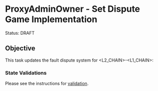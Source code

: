 # ProxyAdminOwner - Set Dispute Game Implementation

Status: DRAFT

## Objective

This task updates the fault dispute system for <L2_CHAIN>-<L1_CHAIN>: 

<!--NEXT TASK DESCRIPTION-->

### State Validations

Please see the instructions for [validation](./VALIDATION.md).
